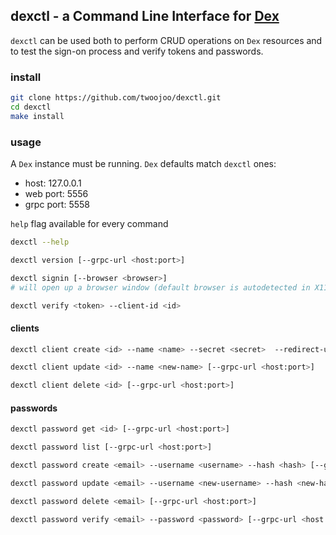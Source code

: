 ## dexctl - a Command Line Interface for [Dex](https://dexidp.io/)

`dexctl` can be used both to perform CRUD operations on `Dex` resources and to test the sign-on process and verify tokens and passwords.

### install

```bash
git clone https://github.com/twoojoo/dexctl.git
cd dexctl
make install
```

### usage

A `Dex` instance must be running. `Dex` defaults match `dexctl` ones:

- host: 127.0.0.1
- web port: 5556
- grpc port: 5558

`help` flag available for every command
```bash
dexctl --help
```

```bash
dexctl version [--grpc-url <host:port>]
```

```bash
dexctl signin [--browser <browser>]
# will open up a browser window (default browser is autodetected in X11)
```

```bash
dexctl verify <token> --client-id <id>
```

#### clients

```bash
dexctl client create <id> --name <name> --secret <secret>  --redirect-uris <uri1,uri2...> [--grpc-url <host:port>]
```

```bash
dexctl client update <id> --name <new-name> [--grpc-url <host:port>]
```

```bash
dexctl client delete <id> [--grpc-url <host:port>]
```

#### passwords

```bash
dexctl password get <id> [--grpc-url <host:port>]
```

```bash
dexctl password list [--grpc-url <host:port>]
```

```bash
dexctl password create <email> --username <username> --hash <hash> [--grpc-url <host:port>]
```

```bash
dexctl password update <email> --username <new-username> --hash <new-hash> [--grpc-url <host:port>]
```

```bash
dexctl password delete <email> [--grpc-url <host:port>]
```

```bash
dexctl password verify <email> --password <password> [--grpc-url <host:port>]
```